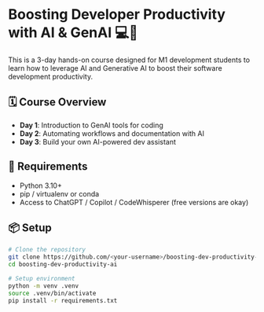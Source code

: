 # Boosting Developer Productivity with AI & GenAI 💻🤖

This is a 3-day hands-on course designed for M1 development students to learn how to leverage AI and Generative AI to boost their software development productivity.

## 🗓️ Course Overview

- **Day 1**: Introduction to GenAI tools for coding
- **Day 2**: Automating workflows and documentation with AI
- **Day 3**: Build your own AI-powered dev assistant

## 🚀 Requirements

- Python 3.10+
- pip / virtualenv or conda
- Access to ChatGPT / Copilot / CodeWhisperer (free versions are okay)

## 📦 Setup

```bash
# Clone the repository
git clone https://github.com/<your-username>/boosting-dev-productivity-ai.git
cd boosting-dev-productivity-ai

# Setup environment
python -m venv .venv
source .venv/bin/activate
pip install -r requirements.txt

